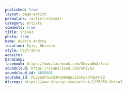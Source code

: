```yaml
---
published: true
layout: page-artist
permalink: /artist/shiva3/
category: artists
comments: true
title: Shiva3
photo: true
name: Averin Andrey
location: Kyiv, Ukraine
style: Psytrance
website: 
bandcamp: 
facebook: https://www.facebook.com/ShivaOmArtist
soundcloud: https://soundcloud.com/shiva3
soundcloud_id: 3035661
youtube_id: PLp2GaPnw5O3O4pWHqQZ35ihycdlQyPntZ
discogs: https://www.discogs.com/artist/1276953-Shiva3
---
```

